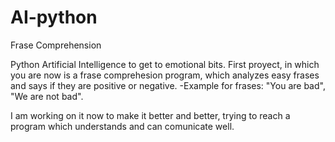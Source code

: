 # AI-python
Frase Comprehension

Python Artificial Intelligence to get to emotional bits. 
First proyect, in which you are now is a frase comprehesion program, which analyzes easy frases and says if they are positive or negative.
-Example for frases: "You are bad", "We are not bad".

I am working on it now to make it better and better, trying to reach a program which understands and can comunicate well.
